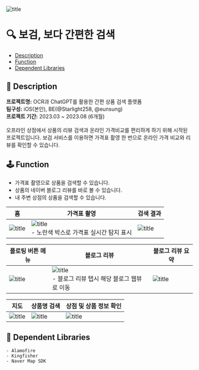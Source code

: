 ![title](https://github.com/Rayleigh190/Bogeom_iOS/assets/86937253/d644299a-db22-4f51-89e7-7a6ef350ea69)
# 🔍 보검, 보다 간편한 검색
- [Description](#-description)   
- [Function](#-function)   
- [Dependent Libraries](#-dependent-libraries) 
## 📖 Description
**프로젝트명:** OCR과 ChatGPT를 활용한 간편 상품 검색 플랫폼<br>
**팀구성:** iOS(본인), BE(@Starlight258, @eunsung)  
**프로젝트 기간:** 2023.03 ~ 2023.08 (6개월)<br>  
오프라인 상점에서 상품의 리뷰 검색과 온라인 가격비교를 편리하게 하기 위해 시작된 프로젝트입니다. 보검 서비스를 이용하면 가격표 촬영 한 번으로 온라인 가격 비교와 리뷰를 확인할 수 있습니다.
## 🕹 Function
- 가격표 촬영으로 상품을 검색할 수 있습니다.
- 상품의 네이버 블로그 리뷰를 바로 볼 수 있습니다.
- 내 주변 상점의 상품을 검색할 수 있습니다.

| 홈 | 가격표 촬영 | 검색 결과 |
| --- | --- | --- |
| ![title](https://github.com/Rayleigh190/Bogeom_iOS/assets/86937253/f18049bd-56d4-42d6-aae1-3c2100210bb7) | ![title](https://github.com/Rayleigh190/Bogeom_iOS/assets/86937253/58477a38-0284-4ad9-83c6-b4e26f877b15)<br>- 노란색 박스로 가격표 실시간 탐지 표시 | ![title](https://github.com/Rayleigh190/Bogeom_iOS/assets/86937253/84858a53-50c8-4194-ac43-ee22949185bb) |

| 플로팅 버튼 메뉴 | 블로그 리뷰 | 블로그 리뷰 요약 |
| --- | --- | --- |
| ![title](https://github.com/Rayleigh190/Bogeom_iOS/assets/86937253/f9c212f4-d81f-4f38-abef-06a63d94a662) | ![title](https://github.com/Rayleigh190/Bogeom_iOS/assets/86937253/47904a1d-c9d5-428b-93db-71e4afe2fc9a) <br>- 블로그 리뷰 탭시 해당 블로그 웹뷰로 이동| ![title](https://github.com/Rayleigh190/Bogeom_iOS/assets/86937253/623124f1-f9d5-4910-ac0b-65c33c68adea) |

| 지도 | 상품명 검색 | 상점 및 상품 정보 확인 |
| --- | --- | --- |
| ![title](https://github.com/Rayleigh190/Bogeom_iOS/assets/86937253/85426af3-845a-47c6-bbc4-9c6e9ba2ef4b) | ![title](https://github.com/Rayleigh190/Bogeom_iOS/assets/86937253/62f22fd9-65ba-4237-b110-09793059c846) |![title](https://github.com/Rayleigh190/Bogeom_iOS/assets/86937253/f101080e-cffe-48c9-8a2a-04cdb02a5b51) |

## 🧰 Dependent Libraries

```
- Alamofire
- Kingfisher
- Naver Map SDK
```
